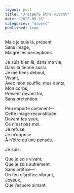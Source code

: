 ```yaml
---
layout: post
title: "J'espère être vivant"
date: "2025-03-26"
categories: "divers"
published: true
---
```


Mais je suis là, présent  
Sans image,  
Malgré les perceptions.  

Je suis bien là, dans ma vie,  
Dans la tienne aussi.  
Je me tiens debout,  
Vivant,  
Avec mon souffle, mes dents,  
Mon corps,  
Présent devant toi,  
Sans prétention.  

Peu importe comment—  
Cette image reconstituée  
Devant tes yeux,  
Ce n'est pas moi.  
Je refuse.  
Je m’oppose  
À n’être qu’une pensée.  

Je suis.  

Que je sois vivant,  
Que je sois autrement,  
Sans artifice—  
Un feu d’artifice vibrant,  
Joyeux,  
Que j’espère aimant.  
